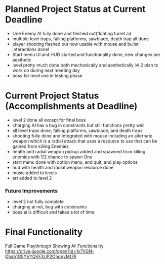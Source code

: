 # Planned Project Status at Current Deadline  
* One Enemy AI fully done and fleshed out(floating turret ai)
* multiple level traps, falling platforms, sawblade, death trap all done
* player shooting fleshed out now usable with mouse and bullet interactions done!
* Start menu UI and HUD started and functionality done, new changes are aesthetic
* level pretty much done both mechanically and aesthetically lvl 2 plan to work on during next meeting day
* boss for level one in testing phase

# Current Project Status (Accomplishments at Deadline)  
  * level 2 done all except for final boss
  * charging AI has a bug in constraints but still functions pretty well
  * all level traps done, falling platforms, sawblade, and death traps
  * shooting fully done and integrated with mouse including an alternate weapon which is a radial attack that uses a resource to use that can be gained from killing Enemies
  * health and radial weapon pickup added and spawned from killing enemies with 1/2 chance to spawn One
  * start menu done with option menu, and quit, and play options
  * hud with health and radial weapon resource done
  * music added to levels
  * art added to level 2

### Future Improvements
  * level 2 not fully complete
  * charging ai not, bug with constraints  
  * boss ai is difficult and takes a lot of time


# Final Functionality  
Full Game Playthrough Showing All Functionality  
https://drive.google.com/open?id=1v7VGN-Ohab1G5YVYQVF3UP2OhoqvMt76
